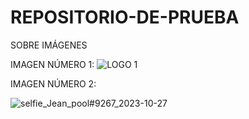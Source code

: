 # REPOSITORIO-DE-PRUEBA
SOBRE IMÁGENES

IMAGEN NÚMERO 1:
![LOGO 1](https://github.com/user-attachments/assets/2695bf2e-b909-4eb6-9fad-b3246c894ff6)

IMAGEN NÚMERO 2:

![selfie_Jean_pool#9267_2023-10-27](https://github.com/user-attachments/assets/4eb5ca03-3703-4923-b339-83f01a476e57)
